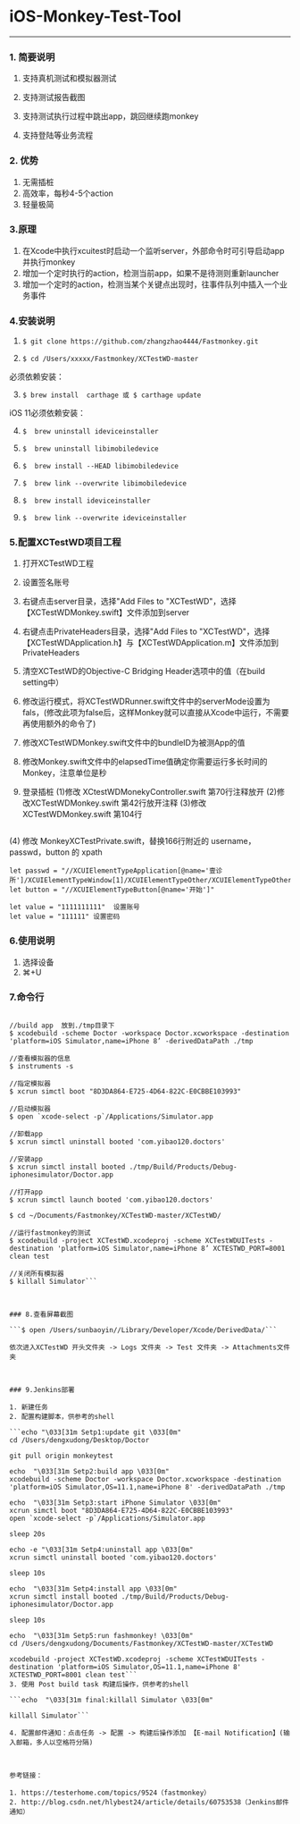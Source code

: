# iOS-Monkey-Test-Tool

---

### 1. 简要说明

1. 支持真机测试和模拟器测试

2. 支持测试报告截图

3. 支持测试执行过程中跳出app，跳回继续跑monkey

4. 支持登陆等业务流程


### 2. 优势

1. 无需插桩
2. 高效率，每秒4-5个action
3. 轻量极简




### 3.原理

1. 在Xcode中执行xcuitest时启动一个监听server，外部命令时可引导启动app并执行monkey
2. 增加一个定时执行的action，检测当前app，如果不是待测则重新launcher
3. 增加一个定时的action，检测当某个关键点出现时，往事件队列中插入一个业务事件




### 4.安装说明

1. ```$ git clone https://github.com/zhangzhao4444/Fastmonkey.git```


2. ```$ cd /Users/xxxxx/Fastmonkey/XCTestWD-master```

必须依赖安装：

3. ```$ brew install  carthage 或 $ carthage update```

iOS 11必须依赖安装：

4. ```$  brew uninstall ideviceinstaller```

5. ```$  brew uninstall libimobiledevice```

6. ```$  brew install --HEAD libimobiledevice```

7. ```$  brew link --overwrite libimobiledevice```

8. ```$  brew install ideviceinstaller```

9. ```$  brew link --overwrite ideviceinstaller```


### 5.配置XCTestWD项目工程

1. 打开XCTestWD工程

2. 设置签名账号

3. 右键点击server目录，选择"Add Files to "XCTestWD"，选择【XCTestWDMonkey.swift】文件添加到server

4. 右键点击PrivateHeaders目录，选择"Add Files to "XCTestWD"，选择【XCTestWDApplication.h】与【XCTestWDApplication.m】文件添加到PrivateHeaders

5. 清空XCTestWD的Objective-C Bridging Header选项中的值（在build setting中）

6. 修改运行模式，将XCTestWDRunner.swift文件中的serverMode设置为fals，(修改此项为false后，这样Monkey就可以直接从Xcode中运行，不需要再使用额外的命令了)

7. 修改XCTestWDMonkey.swift文件中的bundleID为被测App的值

8. 修改Monkey.swift文件中的elapsedTime值确定你需要运行多长时间的Monkey，注意单位是秒

9. 登录插桩
(1)修改 XCtestWDMonekyController.swift 第70行注释放开
(2)修改XCTestWDMonkey.swift 第42行放开注释
(3)修改XCTestWDMonkey.swift  第104行

```let tag = "//XCUIElementTypeApplication[@name='壹诊所']/XCUIElementTypeWindow[1]/XCUIElementTypeOther/XCUIElementTypeOther/XCUIElementTypeOther/XCUIElementTypeOther/XCUIElementTypeOther[2]/XCUIElementTypeTextField"
```

(4) 修改 MonkeyXCTestPrivate.swift，替换166行附近的 username，passwd，button 的 xpath

```let username = "//XCUIElementTypeApplication[@name='壹诊所']/XCUIElementTypeWindow[1]/XCUIElementTypeOther/XCUIElementTypeOther/XCUIElementTypeOther/XCUIElementTypeOther/XCUIElementTypeOther[2]/XCUIElementTypeTextField"
let passwd = "//XCUIElementTypeApplication[@name='壹诊所']/XCUIElementTypeWindow[1]/XCUIElementTypeOther/XCUIElementTypeOther/XCUIElementTypeOther/XCUIElementTypeOther/XCUIElementTypeOther[2]/XCUIElementTypeSecureTextField"
let button = "//XCUIElementTypeButton[@name='开始']"

let value = "1111111111"  设置账号
let value = "111111" 设置密码
```




### 6.使用说明

1. 选择设备
2. ⌘+U



### 7.命令行

```$ cd ~/Desktop/Doctor

//build app  放到./tmp目录下
$ xcodebuild -scheme Doctor -workspace Doctor.xcworkspace -destination 'platform=iOS Simulator,name=iPhone 8’ -derivedDataPath ./tmp

//查看模拟器的信息
$ instruments -s

//指定模拟器
$ xcrun simctl boot "8D3DA864-E725-4D64-822C-E0CBBE103993"

//启动模拟器
$ open `xcode-select -p`/Applications/Simulator.app

//卸载app
$ xcrun simctl uninstall booted 'com.yibao120.doctors'

//安装app
$ xcrun simctl install booted ./tmp/Build/Products/Debug-iphonesimulator/Doctor.app

//打开app
$ xcrun simctl launch booted 'com.yibao120.doctors'

$ cd ~/Documents/Fastmonkey/XCTestWD-master/XCTestWD/

//运行fastmonkey的测试
$ xcodebuild -project XCTestWD.xcodeproj -scheme XCTestWDUITests -destination 'platform=iOS Simulator,name=iPhone 8’ XCTESTWD_PORT=8001 clean test

//关闭所有模拟器
$ killall Simulator```



### 8.查看屏幕截图

```$ open /Users/sunbaoyin//Library/Developer/Xcode/DerivedData/```

依次进入XCTestWD 开头文件夹 -> Logs 文件夹 -> Test 文件夹 -> Attachments文件夹



### 9.Jenkins部署

1. 新建任务
2. 配置构建脚本，供参考的shell

```echo "\033[31m Setp1:update git \033[0m"
cd /Users/dengxudong/Desktop/Doctor

git pull origin monkeytest

echo  "\033[31m Setp2:build app \033[0m"
xcodebuild -scheme Doctor -workspace Doctor.xcworkspace -destination 'platform=iOS Simulator,OS=11.1,name=iPhone 8' -derivedDataPath ./tmp

echo  "\033[31m Setp3:start iPhone Simulator \033[0m"
xcrun simctl boot "8D3DA864-E725-4D64-822C-E0CBBE103993"
open `xcode-select -p`/Applications/Simulator.app

sleep 20s

echo -e "\033[31m Setp4:uninstall app \033[0m"
xcrun simctl uninstall booted 'com.yibao120.doctors'

sleep 10s

echo  "\033[31m Setp4:install app \033[0m"
xcrun simctl install booted ./tmp/Build/Products/Debug-iphonesimulator/Doctor.app

sleep 10s

echo  "\033[31m Setp5:run fashmonkey! \033[0m"
cd /Users/dengxudong/Documents/Fastmonkey/XCTestWD-master/XCTestWD

xcodebuild -project XCTestWD.xcodeproj -scheme XCTestWDUITests -destination 'platform=iOS Simulator,OS=11.1,name=iPhone 8' XCTESTWD_PORT=8001 clean test```
3. 使用 Post build task 构建后操作，供参考的shell

```echo  "\033[31m final:killall Simulator \033[0m"

killall Simulator```

4. 配置邮件通知：点击任务 -> 配置 -> 构建后操作添加 【E-mail Notification】(输入邮箱，多人以空格符分隔)



参考链接：

1. https://testerhome.com/topics/9524（fastmonkey）
2. http://blog.csdn.net/hlybest24/article/details/60753538（Jenkins邮件通知）

